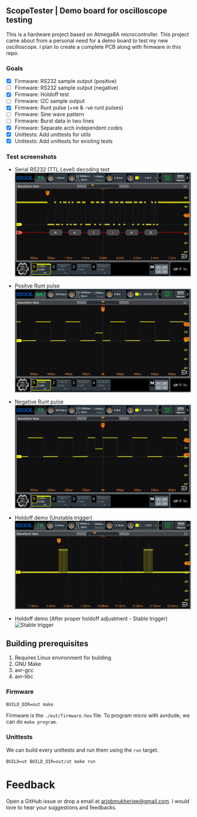 ## ScopeTester | Demo board for oscilloscope testing

This is a hardware project based on Atmega8A microcontroller. This project came about from a
personal need for a demo board to test my new oscilloscope. I plan to create a complete PCB
along with firmware in this repo.

### Goals

- [X] Firmware: RS232 sample output (positive)
- [ ] Firmware: RS232 sample output (negative)
- [X] Firmware: Holdoff test
- [ ] Firmware: I2C sample output
- [X] Firmware: Runt pulse (+ve & -ve runt pulses)
- [ ] Firmware: Sine wave pattern
- [ ] Firmware: Burst data in two lines
- [X] Firmware: Separate arch independent codes
- [X] Unittests: Add unittests for utils
- [X] Unittests: Add unittests for existing tests

### Test screenshots

* Serial RS232 (TTL Level) decoding test
![rs232](/docs/images/usart.png)

* Positve Runt pulse
![Positive runt pulse](/docs/images/positive_runt.png)

* Negative Runt pulse
![Negative runt pulse](/docs/images/negative_runt.png)

* Holdoff demo (Unstable trigger)
![Unstable trigger](/docs/images/holdoff_unstable.gif)

* Holdoff demo (After proper holdoff adjustment - Stable trigger)
![Stable trigger](/docs/images/holdoff_stable.gif)

## Building prerequisites

1. Requires Linux environment for building.
2. GNU Make
3. avr-gcc
4. avr-libc

### Firmware

```
BUILD_DIR=out make
```

Firmware is the `./out/firmware.hex` file. To program micro with avrdude, we can do `make program`.

### Unittests

We can build every unittests and run them using the `run` target.

```
BUILD=ut BUILD_DIR=out/ut make run
```

# Feedback

Open a GitHub issue or drop a email at arjobmukherjee@gmail.com. I would love to hear your
suggestions and feedbacks.
